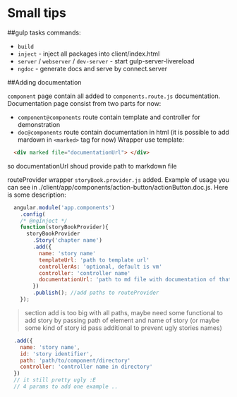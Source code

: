# Small tips

##gulp tasks commands:

- `build` 
- `inject` - inject all packages into client/index.html
- `server` / `webserver` / `dev-server` - start gulp-server-livereload
- `ngdoc` - generate docs and serve by connect.server

##Adding documentation 

`component` page contain all added to `components.route.js` documentation.  
Documentation page consist from two parts for now:
 - `component@components` route contain template and controller for demonstration
 - `doc@components` route contain documentation in html (it is possible to add mardown
in `<marked>` tag for now) Wrapper use template:

```html
  <div marked file="documentationUrl"> </div>
```
so documentationUrl shoud provide path to markdown file

routeProvider wrapper `storyBook.provider.js` added. Example of usage you can see in 
./client/app/components/action-button/actionButton.doc.js. Here is some description:

```js
  angular.module('app.components')
    .config(
    /* @ngInject */
    function(storyBookProvider){
      storyBookProvider
        .Story('chapter name')
        .add({
          name: 'story name'
          templateUrl: 'path to template url'
          controllerAs: 'optional, default is vm'
          controller: 'controller name'
          documentationUrl: 'path to md file with documentation of that story'
        })
        .publish(); //add paths to routeProvider
    });
```

> section add is too big with all paths, maybe need some functional to add story by passing
> path of element and name of story (or maybe some kind of story id pass additional to prevent ugly stories names)

```js
  .add({
    name: 'story name',
    id: 'story identifier',
    path: 'path/to/component/directory'
    controller: 'controller name in directory'
  })
  // it still pretty ugly :E
  // 4 params to add one example ..
```

